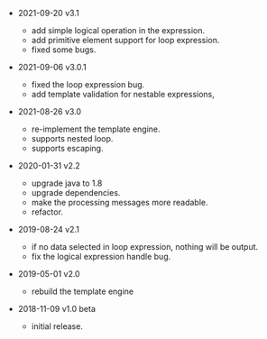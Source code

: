 * 2021-09-20 v3.1
    * add simple logical operation in the expression.
    * add primitive element support for loop expression.
    * fixed some bugs.

* 2021-09-06 v3.0.1
    * fixed the loop expression bug.
    * add template validation for nestable expressions,

* 2021-08-26 v3.0
    * re-implement the template engine.
    * supports nested loop.
    * supports escaping.

* 2020-01-31 v2.2
    * upgrade java to 1.8
    * upgrade dependencies.
    * make the processing messages more readable.
    * refactor.

* 2019-08-24 v2.1
    * if no data selected in loop expression, nothing will be output.
    * fix the logical expression handle bug.

* 2019-05-01 v2.0
    * rebuild the template engine

* 2018-11-09 v1.0 beta
    * initial release.
